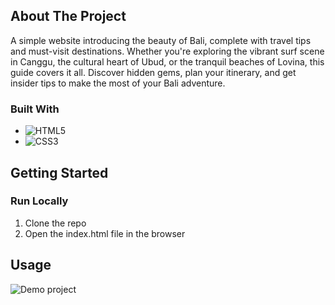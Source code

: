 <!-- ABOUT THE PROJECT -->
## About The Project

A simple website introducing the beauty of Bali, complete with travel tips and must-visit destinations. 
Whether you're exploring the vibrant surf scene in Canggu, the cultural heart of Ubud, or the tranquil beaches of 
Lovina, this guide covers it all. Discover hidden gems, plan your itinerary, and get insider tips to make the most of your Bali adventure.

### Built With

* ![HTML5](https://img.shields.io/badge/html5-%23E34F26.svg?style=for-the-badge&logo=html5&logoColor=white)
* ![CSS3](https://img.shields.io/badge/css3-%231572B6.svg?style=for-the-badge&logo=css3&logoColor=white)


<!-- GETTING STARTED -->
## Getting Started

### Run Locally

1. Clone the repo
2. Open the index.html file in the browser



<!-- USAGE EXAMPLES -->
## Usage

![Demo project](resources/view_gif.gif)
